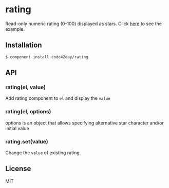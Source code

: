 
# rating

  Read-only numeric rating (0-100) displayed as stars.
  Click [here](http://code42day.github.com/rating) to see the example.

## Installation

    $ component install code42day/rating

## API

### rating(el, value)

Add rating component to `el` and display the `value`


### rating(el, options)

options is an object that allows specifying alternative star character and/or initial value


### rating.set(value)

Change the `value` of existing rating.


## License

  MIT
